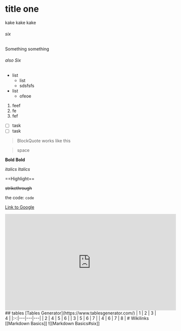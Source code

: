 # title one 
kake kake kake

###### six
Something something
###### also Six

- list
	- list
	- sdsfsfs
- list
	- ofeoe

1. feef
2. fe
3. fef
- [ ] task
- [ ] task

>BlockQuote
>works like this

>space

**Bold**
__Bold__

*italics*
_Italics_

==Highlight==

~~strikethrough~~

the code: `code`

[Link to Google](http://www.google.com)

<iframe width="560" height="315" src="https://www.youtube.com/embed/FEa2diI2qgA?si=FCkJRhG_1ufjlizT" title="YouTube video player" frameborder="0" allow="accelerometer; autoplay; clipboard-write; encrypted-media; gyroscope; picture-in-picture; web-share" allowfullscreen></iframe>
## tables
[Tables Generator](https://www.tablesgenerator.com/)
| 1 | 2 | 3 | 4 |
|:-:|---|---|---|
| 2 | 4 | 5 | 6 |
| 3 | 5 | 6 | 7 |
| 4 | 6 | 7 | 8 |
# Wikilinks
[[Markdown  Basics]]
![[Markdown  Basics#six]] 